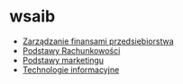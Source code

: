 # wsaib

- [Zarządzanie finansami przedsiębiorstwa](zarzadzanie-finansami-przedsiebiorstwa)
- [Podstawy Rachunkowości](podstawy-rachunkowosci)
- [Podstawy marketingu](podstawy-marketingu)
- [Technologie informacyjne](technologie-infoacyjne)

